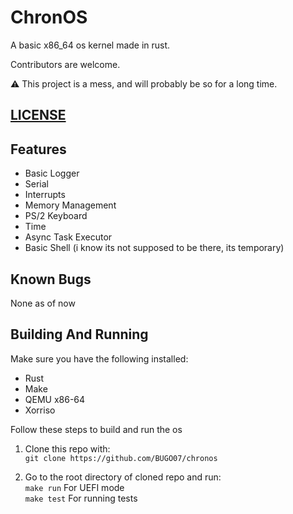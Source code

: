 # ChronOS

A basic x86_64 os kernel made in rust.

Contributors are welcome.

:warning: This project is a mess, and will probably be so for a long time. 

## [LICENSE](LICENSE)

## Features

- Basic Logger
- Serial
- Interrupts
- Memory Management
- PS/2 Keyboard
- Time
- Async Task Executor
- Basic Shell (i know its not supposed to be there, its temporary)

## Known Bugs

None as of now

## Building And Running

Make sure you have the following installed:
* Rust
* Make
* QEMU x86-64
* Xorriso

Follow these steps to build and run the os
1. Clone this repo with:\
``git clone https://github.com/BUGO07/chronos``

2. Go to the root directory of cloned repo and run:\
``make run`` For UEFI mode\
``make test`` For running tests